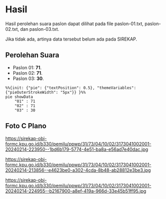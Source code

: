# Hasil

Hasil perolehan suara paslon dapat dilihat pada file paslon-01.txt, paslon-02.txt, dan paslon-03.txt.

Jika tidak ada, artinya data tersebut belum ada pada SIREKAP.

## Perolehan Suara

 * Paslon 01: **71**.
 * Paslon 02: **71**.
 * Paslon 03: **30**.

```mermaid
%%{init: {"pie": {"textPosition": 0.5}, "themeVariables": {"pieOuterStrokeWidth": "5px"}} }%%
pie showData
    "01" : 71
    "02" : 71
    "03" : 30
```
## Foto C Plano

https://sirekap-obj-formc.kpu.go.id/b330/pemilu/ppwp/31/73/04/10/02/3173041002001-20240214-223950--1bd6b179-5774-4e51-ba8a-e56ad7e40dac.jpg

https://sirekap-obj-formc.kpu.go.id/b330/pemilu/ppwp/31/73/04/10/02/3173041002001-20240214-213856--e4623be0-a302-4cda-8b48-ab28812e3be3.jpg

https://sirekap-obj-formc.kpu.go.id/b330/pemilu/ppwp/31/73/04/10/02/3173041002001-20240214-224955--b2167900-a8ef-419a-966d-33e45b51ff95.jpg
